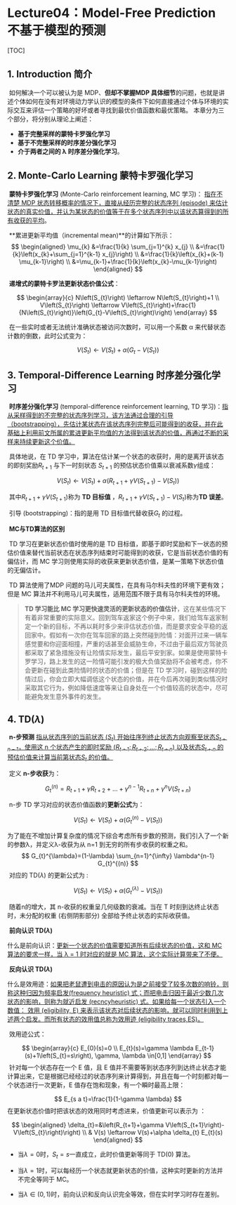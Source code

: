 #  Lecture04：Model-Free Prediction 不基于模型的预测  

[TOC]

## 1. Introduction 简介

​		如何解决一个可以被认为是 MDP、**但却不掌握MDP 具体细节**的问题，也就是讲述个体如何在没有对环境动力学认识的模型的条件下如何直接通过个体与环境的实际交互来评估一个策略的好坏或者寻找到最优价值函数和最优策略。  本章分为三个部分，将分别从理论上阐述：

* **基于完整采样的蒙特卡罗强化学习**
* **基于不完整采样的时序差分强化学习**
* **介于两者之间的 λ 时序差分强化学习**。  



## 2. Monte-Carlo Learning 蒙特卡罗强化学习  

​		**蒙特卡罗强化学习** (Monte-Carlo reinforcement learning, MC 学习)： <u>指在不清楚 MDP 状态转移概率的情况下，直接从经历完整的状态序列 (episode) 来估计状态的真实价值，并认为某状态的价值等于在多个状态序列中以该状态算得到的所有收获的平均</u>。  



​	**累进更新平均值（incremental mean)**的计算如下所示：
$$
\begin{aligned}
\mu_{k} &=\frac{1}{k} \sum_{j=1}^{k} x_{j} \\
&=\frac{1}{k}\left(x_{k}+\sum_{j=1}^{k-1} x_{j}\right) \\
&=\frac{1}{k}\left(x_{k}+(k-1) \mu_{k-1}\right) \\
&=\mu_{k-1}+\frac{1}{k}\left(x_{k}-\mu_{k-1}\right)
\end{aligned}
$$


​	**递增式的蒙特卡罗法更新状态价值公式**：

$$
\begin{array}{c}
N\left(S_{t}\right) \leftarrow N\left(S_{t}\right)+1 \\
V\left(S_{t}\right) \leftarrow V\left(S_{t}\right)+\frac{1}{N\left(S_{t}\right)}\left(G_{t}-V\left(S_{t}\right)\right)
\end{array}
$$


​		在一些实时或者无法统计准确状态被访问次数时，可以用一个系数 α 来代替状态计数的倒数，此时公式变为：  

$$
V\left(S_{t}\right) \leftarrow V\left(S_{t}\right)+\alpha\left(G_{t}-V\left(S_{t}\right)\right)
$$




## 3. Temporal-Difference Learning 时序差分强化学习  

​		**时序差分强化学习** (temporal-difference reinforcement learning, TD 学习)：<u>指从采样得到的不完整的状态序列学习，该方法通过合理的引导（bootstrapping），先估计某状态在该状态序列完整后可能得到的收获，并在此基础上利用前文所属的累进更新平均值的方法得到该状态的价值，再通过不断的采样来持续更新这个价值。</u>  

​		具体地说，在 TD 学习中，算法在估计某一个状态的收获时，用的是离开该状态的即刻奖励$R_{t+1}$ 与下一时刻状态 $S_{t+1}$ 的预估状态价值乘以衰减系数$\gamma$组成：  

$$
V\left(S_{t}\right) \leftarrow V\left(S_{t}\right)+\alpha\left(R_{t+1}+\gamma V\left(S_{t+1}\right)-V\left(S_{t}\right)\right)
$$


​		其中$R_{t+1}+\gamma V\left(S_{t+1}\right)$称为 **TD 目标值** ，$R_{t+1}+\gamma V\left(S_{t+1}\right)-V\left(S_{t}\right)$称为**TD 误差**。

​		引导 (bootstrapping)：指的是用 TD 目标值代替收获$G_t$ 的过程。



​		**MC与TD算法的区别**

​		TD 学习在更新状态价值时使用的是 TD 目标值，即基于即时奖励和下一状态的预估价值来替代当前状态在状态序列结束时可能得到的收获，它是当前状态价值的有偏估计，而 MC 学习则使用实际的收获来更新状态价值，是某一策略下状态价值的无偏估计。  

​		TD 算法使用了MDP 问题的马儿可夫属性，在具有马尔科夫性的环境下更有效；但是 MC 算法并不利用马儿可夫属性，适用范围不限于具有马尔科夫性的环境。

  

>**TD 学习能比 MC 学习更快速灵活的更新状态的价值估计**，这在某些情况下有着非常重要的实际意义。回到驾车返家这个例子中来，我们给驾车返家制定一个新的目标，不再以耗时多少来评估状态价值，而是要求安全平稳的返回家中。假如有一次你在驾车回家的路上突然碰到险情：对面开过来一辆车感觉要和你迎面相撞，严重的话甚至会威胁生命，不过由于最后双方驾驶员都采取了紧急措施没有让险情实际发生，最后平安到家。如果是使用蒙特卡罗学习，路上发生的这一险情可能引发的极大负值奖励将不会被考虑，你不会更新在碰到此类险情时的状态的价值；但是在 TD 学习时，碰到这样的险情过后，你会立即大幅调低这个状态的价值，并在今后再次碰到类似情况时采取其它行为，例如降低速度等来让自身处在一个价值较高的状态中，尽可能避免发生意外事件的发生。  



## 4. TD($\lambda$)

​		**n-步预测** <u>指从状态序列的当前状态 ($S_t$) 开始往序列终止状态方向观察至状态$S_{t+n-1}$，使用这 n 个状态产生的即时奖励 $(R_{t+1}; R_{t+2};...;R_{t+n})$ 以及状态$S_{t+n}$ 的预估价值来计算当前第状态$S_t$ 的价值。</u>

​		定义 **n-步收获**为：  

$$
G_{t}^{(n)}=R_{t+1}+\gamma R_{t+2}+\ldots+\gamma^{n-1} R_{t+n}+\gamma^{n} V\left(S_{t+n}\right)
$$


​		n-步 TD 学习对应的状态价值函数的**更新公式**为：  

$$
V\left(S_{t}\right) \leftarrow V\left(S_{t}\right)+\alpha\left(G_{t}^{(n)}-V\left(S_{t}\right)\right)
$$


​		为了能在不增加计算复杂度的情况下综合考虑所有步数的预测，我们引入了一个新的参数λ，并定义λ-收获为从 n=1 到无穷的所有步收获的权重之和。  
$$
G_{t}^{\lambda}=(1-\lambda) \sum_{n=1}^{\infty} \lambda^{n-1} G_{t}^{(n)}
$$
​		对应的 TD($\lambda$) 的更新公式为 :

$$
V\left(S_{t}\right) \leftarrow V\left(S_{t}\right)+\alpha\left(G_{t}^{(\lambda)}-V\left(S_{t}\right)\right)
$$


​		随着n的增大，其 n-收获的权重呈几何级数的衰减。当在 T 时刻到达终止状态时，未分配的权重 (右侧阴影部分) 全部给予终止状态的实际收获值。  



​	**前向认识 TD($\lambda$)**

​		什么是前向认识：<u>更新一个状态的价值需要知道所有后续状态的价值，这和 MC 算法的要求一样，当 λ = 1 时对应的就是 MC 算法，这个实际计算带来了不便。</u>  



​	**反向认识 TD($\lambda$)**

​		什么是效用迹：<u>如果把老鼠遭到电击的原因认为是之前接受了较多次数的响铃，则称这种归因为频率启发(frequency heuristic) 式；而把电击归因于最近少数几次状态的影响，则称为就近启发 (recncyheuristic) 式。如果给每一个状态引入一个数值： 效用 (eligibility, E) 来表示该状态对后续状态的影响，就可以同时利用到上述两个启发。而所有状态的效用值总称为效用迹 (eligibility traces,ES)。</u>  

​		效用迹公式：

$$
\begin{array}{c}
E_{0}(s)=0 \\
E_{t}(s)=\gamma \lambda E_{t-1}(s)+1\left(S_{t}=s\right), \gamma, \lambda \in[0,1]
\end{array}
$$
​		针对每一个状态存在一个 E 值，且 E 值并不需要等到状态序列到达终止状态才能计算出来，它是根据已经经过的状态序列来计算得到，并且在每一个时刻都对每一个状态进行一次更新，E 值存在饱和现象，有一个瞬时最高上限：  

$$
E_{s a t}=\frac{1}{1-\gamma \lambda}
$$
​		在更新状态价值时把该状态的效用同时考虑进来，价值更新可以表示为 ：

$$
\begin{aligned}
\delta_{t}=&\left(R_{t+1}+\gamma V\left(S_{t+1}\right)-V\left(S_{t}\right)\right) \\
& V(s) \leftarrow V(s)+\alpha \delta_{t} E_{t}(s)
\end{aligned}
$$


* 当$\lambda =0$时，$S_t=s$一直成立，此时价值更新等同于 TD(0) 算法。

* 当$\lambda =1$时，可以每经历一个状态就更新状态的价值，这种实时更新的方法并不完全等同于
  MC。

* 当$\lambda\in(0,1)$时，前向认识和反向认识完全等效，但在实时学习时存在差别。

